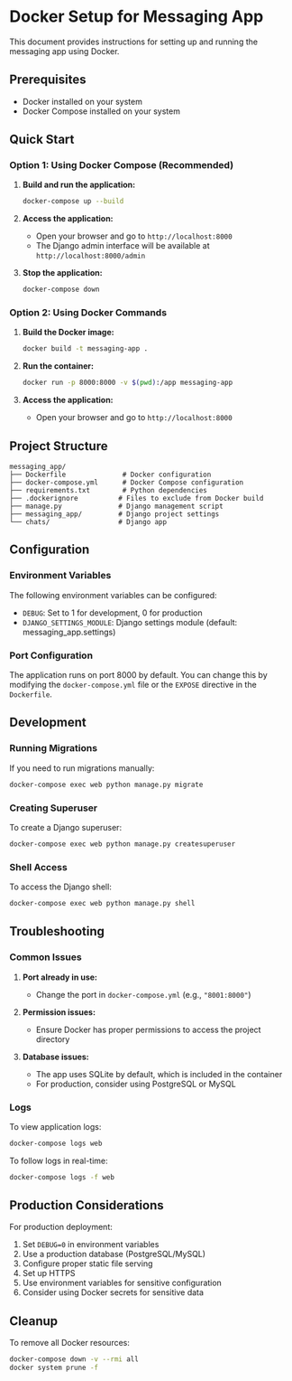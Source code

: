 # Docker Setup for Messaging App

This document provides instructions for setting up and running the messaging app using Docker.

## Prerequisites

- Docker installed on your system
- Docker Compose installed on your system

## Quick Start

### Option 1: Using Docker Compose (Recommended)

1. **Build and run the application:**
   ```bash
   docker-compose up --build
   ```

2. **Access the application:**
   - Open your browser and go to `http://localhost:8000`
   - The Django admin interface will be available at `http://localhost:8000/admin`

3. **Stop the application:**
   ```bash
   docker-compose down
   ```

### Option 2: Using Docker Commands

1. **Build the Docker image:**
   ```bash
   docker build -t messaging-app .
   ```

2. **Run the container:**
   ```bash
   docker run -p 8000:8000 -v $(pwd):/app messaging-app
   ```

3. **Access the application:**
   - Open your browser and go to `http://localhost:8000`

## Project Structure

```
messaging_app/
├── Dockerfile              # Docker configuration
├── docker-compose.yml      # Docker Compose configuration
├── requirements.txt        # Python dependencies
├── .dockerignore          # Files to exclude from Docker build
├── manage.py              # Django management script
├── messaging_app/         # Django project settings
└── chats/                 # Django app
```

## Configuration

### Environment Variables

The following environment variables can be configured:

- `DEBUG`: Set to 1 for development, 0 for production
- `DJANGO_SETTINGS_MODULE`: Django settings module (default: messaging_app.settings)

### Port Configuration

The application runs on port 8000 by default. You can change this by modifying the `docker-compose.yml` file or the `EXPOSE` directive in the `Dockerfile`.

## Development

### Running Migrations

If you need to run migrations manually:

```bash
docker-compose exec web python manage.py migrate
```

### Creating Superuser

To create a Django superuser:

```bash
docker-compose exec web python manage.py createsuperuser
```

### Shell Access

To access the Django shell:

```bash
docker-compose exec web python manage.py shell
```

## Troubleshooting

### Common Issues

1. **Port already in use:**
   - Change the port in `docker-compose.yml` (e.g., `"8001:8000"`)

2. **Permission issues:**
   - Ensure Docker has proper permissions to access the project directory

3. **Database issues:**
   - The app uses SQLite by default, which is included in the container
   - For production, consider using PostgreSQL or MySQL

### Logs

To view application logs:

```bash
docker-compose logs web
```

To follow logs in real-time:

```bash
docker-compose logs -f web
```

## Production Considerations

For production deployment:

1. Set `DEBUG=0` in environment variables
2. Use a production database (PostgreSQL/MySQL)
3. Configure proper static file serving
4. Set up HTTPS
5. Use environment variables for sensitive configuration
6. Consider using Docker secrets for sensitive data

## Cleanup

To remove all Docker resources:

```bash
docker-compose down -v --rmi all
docker system prune -f
```
